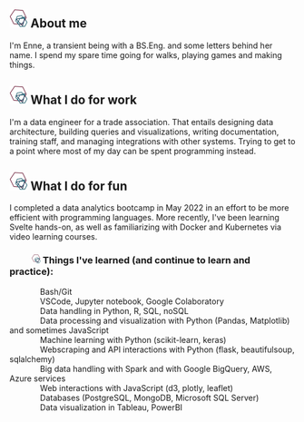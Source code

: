 ## ![icon](./icon/favicon-32x32.png) About me
I'm Enne, a transient being with a BS.Eng. and some letters behind her name. I spend my spare time going for walks, playing games and making things.

## ![icon](./icon/favicon-32x32.png) What I do for work
I'm a data engineer for a trade association. That entails designing data architecture, building queries and visualizations, writing documentation, training staff, and managing integrations with other systems. Trying to get to a point where most of my day can be spent programming instead. 


## ![icon](./icon/favicon-32x32.png) What I do for fun
I completed a data analytics bootcamp in May 2022 in an effort to be more efficient with programming languages. More recently, I've been learning Svelte hands-on, as well as familiarizing with Docker and Kubernetes via video learning courses.
### &nbsp; &nbsp; &nbsp; &nbsp; &nbsp; ![icon](./icon/favicon-16x16.png) Things I've learned (and continue to learn and practice):
 &emsp; &emsp; &emsp; Bash/Git<br />
 &emsp; &emsp; &emsp; VSCode, Jupyter notebook, Google Colaboratory<br />
 &emsp; &emsp; &emsp; Data handling in Python, R, SQL, noSQL<br />
 &emsp; &emsp; &emsp; Data processing and visualization with Python (Pandas, Matplotlib) and sometimes JavaScript<br />
 &emsp; &emsp; &emsp; Machine learning with Python (scikit-learn, keras)<br />
 &emsp; &emsp; &emsp; Webscraping and API interactions with Python (flask, beautifulsoup, sqlalchemy)<br />
 &emsp; &emsp; &emsp; Big data handling with Spark and with Google BigQuery, AWS, Azure services<br />
 &emsp; &emsp; &emsp; Web interactions with JavaScript (d3, plotly, leaflet) <br />
 &emsp; &emsp; &emsp; Databases (PostgreSQL, MongoDB, Microsoft SQL Server)<br />
 &emsp; &emsp; &emsp; Data visualization in Tableau, PowerBI<br />


